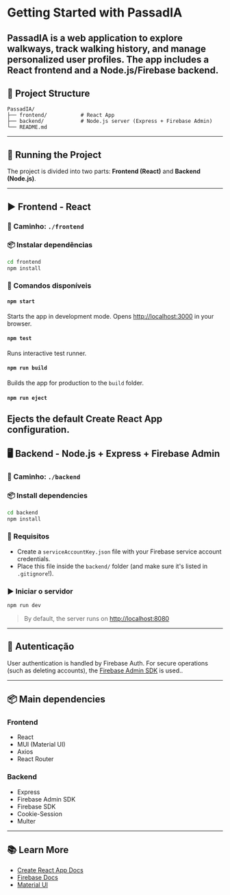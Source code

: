 # Getting Started with PassadIA

PassadIA is a web application to explore walkways, track walking history, and manage personalized user profiles. The app includes a React frontend and a Node.js/Firebase backend.
---

## 📁 Project Structure

```
PassadIA/
├── frontend/           # React App
├── backend/            # Node.js server (Express + Firebase Admin)
└── README.md
```

---

## 🚀 Running the Project

The project is divided into two parts: **Frontend (React)** and **Backend (Node.js)**.

---

## ▶️ Frontend - React

### 📂 Caminho: `./frontend`

### 📦 Instalar dependências

```bash
cd frontend
npm install
```

### 🧪 Comandos disponíveis

#### `npm start`
Starts the app in development mode.
Opens [http://localhost:3000](http://localhost:3000) in your browser.

#### `npm test`
Runs interactive test runner.

#### `npm run build`
Builds the app for production to the `build` folder.

#### `npm run eject`
Ejects the default Create React App configuration.
---

## 🖥️ Backend - Node.js + Express + Firebase Admin

### 📂 Caminho: `./backend`

### 📦 Install dependencies

```bash
cd backend
npm install
```

### 🔐 Requisitos

- Create a `serviceAccountKey.json` file with your Firebase service account credentials.
- Place this file inside the `backend/` folder (and make sure it's listed in `.gitignore`!).

### ▶️ Iniciar o servidor

```bash
npm run dev
```

> By default, the server runs on [http://localhost:8080](http://localhost:8080)

---

## 🔐 Autenticação

User authentication is handled by Firebase Auth.
For secure operations (such as deleting accounts), the [Firebase Admin SDK](https://firebase.google.com/docs/admin/setup) is used..

---

## 📦 Main dependencies

### Frontend
- React
- MUI (Material UI)
- Axios
- React Router

### Backend
- Express
- Firebase Admin SDK
- Firebase SDK
- Cookie-Session
- Multer

---

## 📚 Learn More

- [Create React App Docs](https://facebook.github.io/create-react-app/docs/getting-started)
- [Firebase Docs](https://firebase.google.com/docs)
- [Material UI](https://mui.com/)
